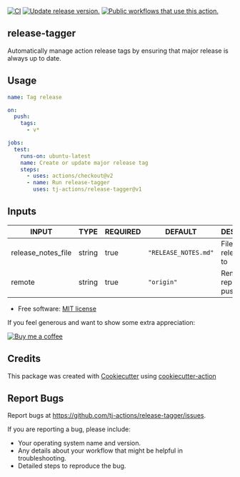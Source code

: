[![CI](https://github.com/tj-actions/release-tagger/workflows/CI/badge.svg)](https://github.com/tj-actions/release-tagger/actions?query=workflow%3ACI)
[![Update release version.](https://github.com/tj-actions/release-tagger/workflows/Update%20release%20version./badge.svg)](https://github.com/tj-actions/release-tagger/actions?query=workflow%3A%22Update+release+version.%22)
[![Public workflows that use this action.](https://img.shields.io/endpoint?url=https%3A%2F%2Fapi-tj-actions1.vercel.app%2Fapi%2Fgithub-actions%2Fused-by%3Faction%3Dtj-actions%2Frelease-tagger%26badge%3Dtrue)](https://github.com/search?o=desc\&q=tj-actions+release-tagger+path%3A.github%2Fworkflows+language%3AYAML\&s=\&type=Code)

## release-tagger

Automatically manage action release tags by ensuring that major release is always up to date.

## Usage

```yaml
name: Tag release

on:
  push:
    tags:
      - v*

jobs:
  test:
    runs-on: ubuntu-latest
    name: Create or update major release tag
    steps:
      - uses: actions/checkout@v2
      - name: Run release-tagger
        uses: tj-actions/release-tagger@v1
```

## Inputs

<!-- AUTO-DOC-INPUT:START - Do not remove or modify this section -->

|       INPUT        |  TYPE  | REQUIRED |       DEFAULT        |            DESCRIPTION            |
|--------------------|--------|----------|----------------------|-----------------------------------|
| release\_notes\_file | string | true     | `"RELEASE_NOTES.md"` | File to write release notes<br>to |
| remote             | string | true     | `"origin"`           | Remote repository to push to<br>  |

<!-- AUTO-DOC-INPUT:END -->

*   Free software: [MIT license](LICENSE)

If you feel generous and want to show some extra appreciation:

[![Buy me a coffee][buymeacoffee-shield]][buymeacoffee]

[buymeacoffee]: https://www.buymeacoffee.com/jackton1

[buymeacoffee-shield]: https://www.buymeacoffee.com/assets/img/custom_images/orange_img.png

## Credits

This package was created with [Cookiecutter](https://github.com/cookiecutter/cookiecutter) using [cookiecutter-action](https://github.com/tj-actions/cookiecutter-action)

## Report Bugs

Report bugs at https://github.com/tj-actions/release-tagger/issues.

If you are reporting a bug, please include:

*   Your operating system name and version.
*   Any details about your workflow that might be helpful in troubleshooting.
*   Detailed steps to reproduce the bug.
